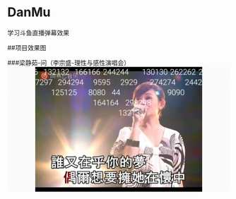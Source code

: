 # DanMu
学习斗鱼直播弹幕效果

##项目效果图

###梁静茹-问（李宗盛-理性与感性演唱会）
![image](https://github.com/pengbing92/DanMu/raw/master/screenshots/梁静茹-问.jpg)
